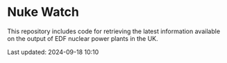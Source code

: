 # Nuke Watch

This repository includes code for retrieving the latest information available on the output of EDF nuclear power plants in the UK.

Last updated: 2024-09-18 10:10
